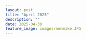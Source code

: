```yaml
---
layout: post
title: "April 2025"
description: ""
date: 2025-04-30
feature_image: images/menmike.JPG
---
```



<!--more-->
